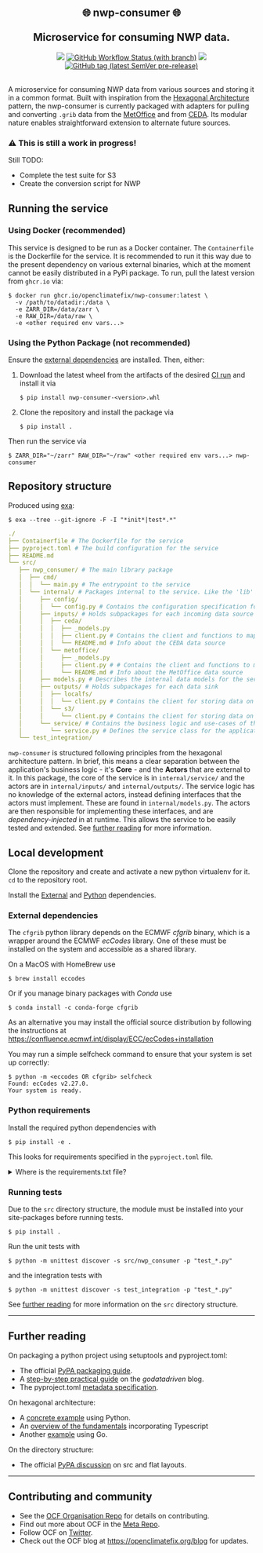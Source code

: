 <h2 align="center">
🌐 nwp-consumer 🌐
<br>
<br>
Microservice for consuming NWP data.
</h2>

<div align="center">

<a href="https://github.com/openclimatefix/nwp-consumer/graphs/contributors" alt="Contributors">
    <img src="https://img.shields.io/github/contributors/openclimatefix/nwp-consumer?style=for-the-badge" /></a>
<a href="https://github.com/openclimatefix/nwp-consumer/actions/workflows/ci.yml">
    <img alt="GitHub Workflow Status (with branch)" src="https://img.shields.io/github/actions/workflow/status/openclimatefix/nwp-consumer/ci.yml?branch=main&style=for-the-badge"></a>
<a href="https://github.com/openclimatefix/nwp-consumer/issues?q=is%3Aissue+is%3Aopen+sort%3Aupdated-desc">
    <img src="https://img.shields.io/github/issues/openclimatefix/nwp-consumer?style=for-the-badge"></a>
<a href="https://github.com/openclimatefix/nwp-consumer/tags">
    <img alt="GitHub tag (latest SemVer pre-release)" src="https://img.shields.io/github/v/tag/openclimatefix/nwp-consumer?include_prereleases&sort=semver&style=for-the-badge"></a>

</div>

<br>

A microservice for consuming NWP data from various sources and storing it in a common format. Built with inspiration 
from the [Hexagonal Architecture](https://alistair.cockburn.us/hexagonal-architecture) pattern, the nwp-consumer is 
currently packaged with adapters for pulling and converting `.grib` data from the 
[MetOffice](https://gridded-data-ui.cda.api.metoffice.gov.uk) and from [CEDA](https://catalogue.ceda.ac.uk). Its modular
nature enables straightforward extension to alternate future sources.

### :warning: This is still a work in progress!

Still TODO:
- Complete the test suite for S3
- Create the conversion script for NWP

## Running the service

### Using Docker (recommended)

This service is designed to be run as a Docker container. The `Containerfile` is the Dockerfile for the service.
It is recommended to run it this way due to the present dependency on various external binaries, which at the moment
cannot be easily distributed in a PyPi package. To run, pull the latest version from `ghcr.io` via:

```shell
$ docker run ghcr.io/openclimatefix/nwp-consumer:latest \
  -v /path/to/datadir:/data \
  -e ZARR_DIR=/data/zarr \
  -e RAW_DIR=/data/raw \
  -e <other required env vars...>  
```

### Using the Python Package (not recommended)

Ensure the [external dependencies](#external-dependencies) are installed. Then, either:

1. Download the latest wheel from the artifacts of the desired
    [CI run](https://github.com/openclimatefix/nwp-consumer/actions/workflows/ci.yml) and install it via
    ```shell
    $ pip install nwp-consumer-<version>.whl
    ```

2. Clone the repository and install the package via
    ```shell
    $ pip install .
    ```

Then run the service via

```shell
$ ZARR_DIR="~/zarr" RAW_DIR="~/raw" <other required env vars...> nwp-consumer 
```

## Repository structure

Produced using [exa](https://github.com/ogham/exa):
```shell
$ exa --tree --git-ignore -F -I "*init*|test*.*"
```

```yml
./
├── Containerfile # The Dockerfile for the service
├── pyproject.toml # The build configuration for the service
├── README.md
└── src/
   ├── nwp_consumer/ # The main library package
   │  ├── cmd/
   │  │  └── main.py # The entrypoint to the service
   │  └── internal/ # Packages internal to the service. Like the 'lib' folder
   │     ├── config/ 
   │     │  └── config.py # Contains the configuration specification for running the service
   │     ├── inputs/ # Holds subpackages for each incoming data source
   │     │  ├── ceda/
   │     │  │  ├── _models.py
   │     │  │  ├── client.py # Contains the client and functions to map CEDA data to the service model
   │     │  │  └── README.md # Info about the CEDA data source
   │     │  └── metoffice/
   │     │     ├── _models.py
   │     │     ├── client.py # # Contains the client and functions to map MetOffice data to the service model
   │     │     └── README.md # Info about the MetOffice data source
   │     ├── models.py # Describes the internal data models for the service
   │     ├── outputs/ # Holds subpackages for each data sink
   │     │  ├── localfs/
   │     │  │  └── client.py # Contains the client for storing data on the local filesystem
   │     │  └── s3/
   │     │     └── client.py # Contains the client for storing data on S3
   │     └── service/ # Contains the business logic and use-cases of the application
   │        └── service.py # Defines the service class for the application, whose methods are the use-cases
   └── test_integration/
```

`nwp-consumer` is structured following principles from the hexagonal architecture pattern. In brief, this means a clear 
separation between the application's business logic - it's **Core** - and the **Actors** that are external to it. In 
this package, the core of the service is in `internal/service/` and the actors are in `internal/inputs/` and 
`internal/outputs/`. The service logic has no knowledge of the external actors, instead defining interfaces that the 
actors must implement. These are found in `internal/models.py`. The actors are then responsible for implementing these 
interfaces, and are *dependency-injected* in at runtime. This allows the service to be easily tested and extended. See
[further reading](#further-reading) for more information.

## Local development

Clone the repository and create and activate a new python virtualenv for it. `cd` to the repository root.

Install the [External](#external-dependencies) and [Python](#python-requirements) dependencies.

### External dependencies

The `cfgrib` python library depends on the ECMWF *cfgrib* binary, which is a wrapper around the ECMWF *ecCodes* library.
One of these must be installed on the system and accessible as a shared library.

On a MacOS with HomeBrew use

```shell
$ brew install eccodes
```

Or if you manage binary packages with *Conda* use

```shell
$ conda install -c conda-forge cfgrib
```

As an alternative you may install the official source distribution
by following the instructions at
https://confluence.ecmwf.int/display/ECC/ecCodes+installation

You may run a simple selfcheck command to ensure that your system is set up correctly:

```shell
$ python -m <eccodes OR cfgrib> selfcheck
Found: ecCodes v2.27.0.
Your system is ready.
```

### Python requirements

Install the required python dependencies with

```shell
$ pip install -e . 
```

This looks for requirements specified in the `pyproject.toml` file.

<details>
    <summary>Where is the requirements.txt file?</summary>

There is no `requirements.txt` file. Instead, the project uses setuptool's pyproject.toml integration to specify 
dependencies. This is a new feature of setuptools and pip, and is the 
[recommended way](https://packaging.python.org/en/latest/tutorials/packaging-projects/) to specify dependencies.
See [the setuptools guide](https://setuptools.pypa.io/en/latest/userguide/pyproject_config.html) and
[the PEP621 specification](https://packaging.python.org/en/latest/specifications/declaring-project-metadata)
for more information, as well as [Further Reading](#further-reading).
</details>

### Running tests

Due to the `src` directory structure, the module must be installed into your site-packages before running tests.

```shell
$ pip install .
```

Run the unit tests with

```shell
$ python -m unittest discover -s src/nwp_consumer -p "test_*.py"
```

and the integration tests with

```shell
$ python -m unittest discover -s test_integration -p "test_*.py"
```

See [further reading](#further-reading) for more information on the `src` directory structure.

---

## Further reading

On packaging a python project using setuptools and pyproject.toml:
- The official [PyPA packaging guide](https://packaging.python.org/en/latest/tutorials/packaging-projects/).
- A [step-by-step practical guide](https://godatadriven.com/blog/a-practical-guide-to-setuptools-and-pyproject-toml/)
on the *godatadriven* blog.
- The pyproject.toml
[metadata specification](https://packaging.python.org/en/latest/specifications/declaring-project-metadata).

On hexagonal architecture:
- A [concrete example](https://medium.com/towards-data-engineering/a-concrete-example-of-the-hexagonal-architecture-in-python-d821213c6fb9)
using Python.
- An [overview of the fundamentals](https://medium.com/ssense-tech/hexagonal-architecture-there-are-always-two-sides-to-every-story-bc0780ed7d9c) 
incorporating Typescript 
- Another [example](https://medium.com/@matiasvarela/hexagonal-architecture-in-go-cfd4e436faa3) using Go.

On the directory structure:
- The official [PyPA discussion](https://packaging.python.org/en/latest/discussions/src-layout-vs-flat-layout/) on 
src and flat layouts.


---

## Contributing and community

- See the [OCF Organisation Repo](https://github.com/openclimatefix) for details on contributing.
- Find out more about OCF in the [Meta Repo](https://github.com/openclimatefix/ocf-meta-repo).
- Follow OCF on [Twitter](https://twitter.com/OpenClimateFix).
- Check out the OCF blog at https://openclimatefix.org/blog for updates.
